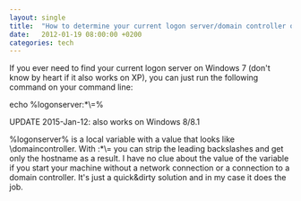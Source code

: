 ```yaml
---
layout: single
title:  "How to determine your current logon server/domain controller on Windows 7/8/8.1"
date:   2012-01-19 08:00:00 +0200
categories: tech
---
```

If you ever need to find your current logon server on Windows 7 (don't know by heart if it also works on XP), you can just run the following command on your command line:

echo %logonserver:*\\=%

UPDATE 2015-Jan-12: also works on Windows 8/8.1

%logonserver% is a local variable with a value that looks like \\domaincontroller. With :*\\= you can strip the leading backslashes and get only the hostname as a result. I have no clue about the value of the variable if you start your machine without a network connection or a connection to a domain controller. It's just a quick&dirty solution and in my case it does the job.